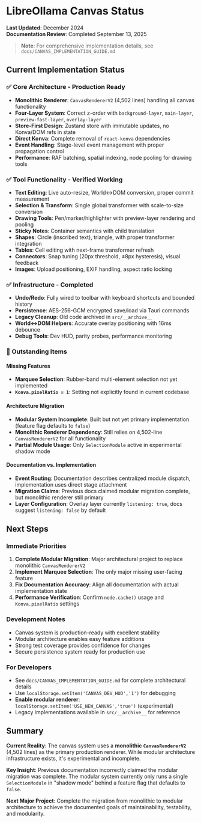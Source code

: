 # LibreOllama Canvas Status

**Last Updated**: December 2024  
**Documentation Review**: Completed September 13, 2025

> **Note**: For comprehensive implementation details, see `docs/CANVAS_IMPLEMENTATION_GUIDE.md`

## Current Implementation Status

### ✅ Core Architecture - Production Ready
- **Monolithic Renderer**: `CanvasRendererV2` (4,502 lines) handling all canvas functionality
- **Four-Layer System**: Correct z-order with `background-layer`, `main-layer`, `preview-fast-layer`, `overlay-layer`
- **Store-First Design**: Zustand store with immutable updates, no Konva/DOM refs in state
- **Direct Konva**: Complete removal of `react-konva` dependencies
- **Event Handling**: Stage-level event management with proper propagation control
- **Performance**: RAF batching, spatial indexing, node pooling for drawing tools

### ✅ Tool Functionality - Verified Working
- **Text Editing**: Live auto-resize, World↔DOM conversion, proper commit measurement
- **Selection & Transform**: Single global transformer with scale-to-size conversion
- **Drawing Tools**: Pen/marker/highlighter with preview-layer rendering and pooling
- **Sticky Notes**: Container semantics with child translation
- **Shapes**: Circle (inscribed text), triangle, with proper transformer integration
- **Tables**: Cell editing with next-frame transformer refresh
- **Connectors**: Snap tuning (20px threshold, ±8px hysteresis), visual feedback
- **Images**: Upload positioning, EXIF handling, aspect ratio locking

### ✅ Infrastructure - Completed
- **Undo/Redo**: Fully wired to toolbar with keyboard shortcuts and bounded history
- **Persistence**: AES-256-GCM encrypted save/load via Tauri commands
- **Legacy Cleanup**: Old code archived in `src/__archive__`
- **World↔DOM Helpers**: Accurate overlay positioning with 16ms debounce
- **Debug Tools**: Dev HUD, parity probes, performance monitoring

### 🔄 Outstanding Items

#### Missing Features
- **Marquee Selection**: Rubber-band multi-element selection not yet implemented
- **`Konva.pixelRatio = 1`**: Setting not explicitly found in current codebase

#### Architecture Migration
- **Modular System Incomplete**: Built but not yet primary implementation (feature flag defaults to `false`)
- **Monolithic Renderer Dependency**: Still relies on 4,502-line `CanvasRendererV2` for all functionality
- **Partial Module Usage**: Only `SelectionModule` active in experimental shadow mode

#### Documentation vs. Implementation
- **Event Routing**: Documentation describes centralized module dispatch, implementation uses direct stage attachment
- **Migration Claims**: Previous docs claimed modular migration complete, but monolithic renderer still primary
- **Layer Configuration**: Overlay layer currently `listening: true`, docs suggest `listening: false` by default

## Next Steps

### Immediate Priorities
1. **Complete Modular Migration**: Major architectural project to replace monolithic `CanvasRendererV2`
2. **Implement Marquee Selection**: The only major missing user-facing feature  
3. **Fix Documentation Accuracy**: Align all documentation with actual implementation state
4. **Performance Verification**: Confirm `node.cache()` usage and `Konva.pixelRatio` settings

### Development Notes
- Canvas system is production-ready with excellent stability
- Modular architecture enables easy feature additions
- Strong test coverage provides confidence for changes
- Secure persistence system ready for production use

### For Developers
- See `docs/CANVAS_IMPLEMENTATION_GUIDE.md` for complete architectural details
- Use `localStorage.setItem('CANVAS_DEV_HUD','1')` for debugging
- **Enable modular renderer**: `localStorage.setItem('USE_NEW_CANVAS','true')` (experimental)
- Legacy implementations available in `src/__archive__` for reference

## Summary

**Current Reality**: The canvas system uses a **monolithic `CanvasRendererV2`** (4,502 lines) as the primary production renderer. While modular architecture infrastructure exists, it's experimental and incomplete.

**Key Insight**: Previous documentation incorrectly claimed the modular migration was complete. The modular system currently only runs a single `SelectionModule` in "shadow mode" behind a feature flag that defaults to `false`.

**Next Major Project**: Complete the migration from monolithic to modular architecture to achieve the documented goals of maintainability, testability, and modularity.
